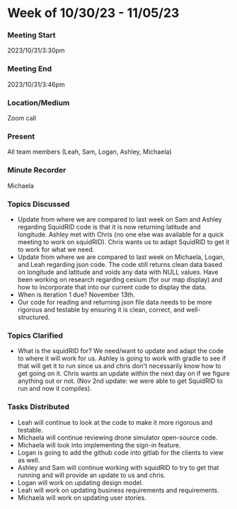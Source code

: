 # Week of 10/30/23 - 11/05/23

### Meeting Start
2023/10/31/3:30pm

### Meeting End
2023/10/31/3:46pm

### Location/Medium
Zoom call

### Present
All team members (Leah, Sam, Logan, Ashley, Michaela)

### Minute Recorder
Michaela

### Topics Discussed
- Update from where we are compared to last week on Sam and Ashley regarding SquidRID code is that it is now returning latitude and longitude. Ashley met with Chris (no one else was available for a quick meeting to work on squidRID). Chris wants us to adapt SquidRID to get it to work for what we need.
- Update from where we are compared to last week on Michaela, Logan, and Leah regarding json code. The code still returns clean data based on longitude and latitude and voids any data with NULL values. Have been working on research regarding cesium (for our map display) and how to incorporate that into our current code to display the data.
- When is iteration 1 due? November 13th.
- Our code for reading and returning json file data needs to be more rigorous and testable by ensuring it is clean, correct, and well-structured.
  
### Topics Clarified
- What is the squidRID for? We need/want to update and adapt the code to where it will work for us. Ashley is going to work with gradle to see if that will get it to run since us and chris don't necessarily know how to get going on it. Chris wants an update within the next day on if we figure anything out or not. (Nov 2nd update: we were able to get SquidRID to run and now it compiles).

### Tasks Distributed
- Leah will continue to look at the code to make it more rigorous and testable.
- Michaela will continue reviewing drone simulator open-source code.
- Michaela will look into implementing the sign-in feature.
- Logan is going to add the github code into gitlab for the clients to view as well.
- Ashley and Sam will continue working with squidRID to try to get that running and will provide an update to us and chris.
- Logan will work on updating design model.
- Leah will work on updating business requirements and requirements.
- Michaela will work on updating user stories.
